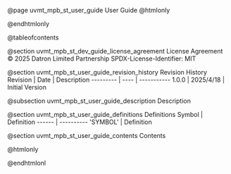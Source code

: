 @page uvmt_mpb_st_user_guide User Guide
@htmlonly
<div class="autonumbering">
@endhtmlonly


@tableofcontents


@section uvmt_mpb_st_dev_guide_license_agreement License Agreement
© 2025 Datron Limited Partnership
SPDX-License-Identifier: MIT


@section uvmt_mpb_st_user_guide_revision_history Revision History
Revision  | Date | Description
--------- | ---- | -----------
1.0.0 | 2025/4/18 | Initial Version

@subsection uvmt_mpb_st_user_guide_description Description


@section uvmt_mpb_st_user_guide_definitions Definitions
Symbol | Definition
------ | ----------
 'SYMBOL' | Definition


@section uvmt_mpb_st_user_guide_contents Contents


@htmlonly
</div>
@endhtmlonl